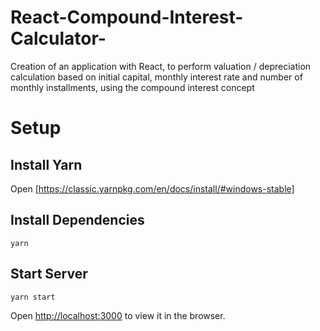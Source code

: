 # React-Compound-Interest-Calculator-

Creation of an application with React, to perform valuation / depreciation calculation based on
initial capital, monthly interest rate and number of monthly installments, using the
compound interest concept


# Setup

## Install Yarn
Open [https://classic.yarnpkg.com/en/docs/install/#windows-stable]

## Install Dependencies

```
yarn
```

## Start Server
```
yarn start
```
Open [http://localhost:3000](http://localhost:3000) to view it in the browser.
